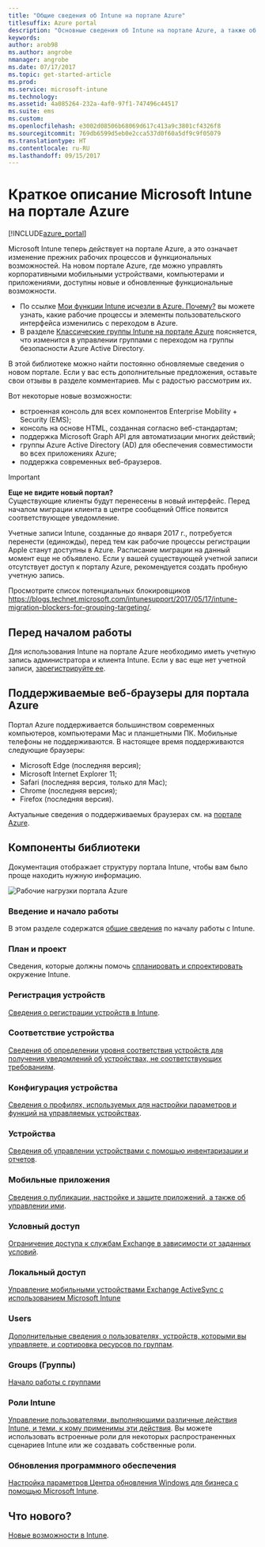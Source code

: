```yaml
---
title: "Общие сведения об Intune на портале Azure"
titlesuffix: Azure portal
description: "Основные сведения об Intune на портале Azure, а также об управлении устройствами с помощью Intune.\""
keywords: 
author: arob98
ms.author: angrobe
nmanager: angrobe
ms.date: 07/17/2017
ms.topic: get-started-article
ms.prod: 
ms.service: microsoft-intune
ms.technology: 
ms.assetid: 4a085264-232a-4af0-97f1-747496c44517
ms.suite: ems
ms.custom: 
ms.openlocfilehash: e3002d08506b68069d617c413a9c3801cf4326f8
ms.sourcegitcommit: 769db6599d5eb0e2cca537d0f60a5df9c9f05079
ms.translationtype: HT
ms.contentlocale: ru-RU
ms.lasthandoff: 09/15/2017
---
```

# <a name="introduction-to-microsoft-intune-in-the-azure-portal"></a>Краткое описание Microsoft Intune на портале Azure


[!INCLUDE[azure_portal](./includes/azure_portal.md)]

Microsoft Intune теперь действует на портале Azure, а это означает изменение прежних рабочих процессов и функциональных возможностей.
На новом портале Azure, где можно управлять корпоративными мобильными устройствами, компьютерами и приложениями, доступны новые и обновленные функциональные возможности.

* По ссылке [Мои функции Intune исчезли в Azure. Почему?](ui-changes.md) вы можете узнать, какие рабочие процессы и элементы пользовательского интерфейса изменились с переходом в Azure.
* В разделе [Классические группы Intune на портале Azure](groups-get-started.md) поясняется, что изменится в управлении группами с переходом на группы безопасности Azure Active Directory.




В этой библиотеке можно найти постоянно обновляемые сведения о новом портале. Если у вас есть дополнительные предложения, оставьте свои отзывы в разделе комментариев. Мы с радостью рассмотрим их.

Вот некоторые новые возможности:

- встроенная консоль для всех компонентов Enterprise Mobility + Security (EMS);
- консоль на основе HTML, созданная согласно веб-стандартам;
- поддержка Microsoft Graph API для автоматизации многих действий;
- группы Azure Active Directory (AD) для обеспечения совместимости во всех приложениях Azure;
- поддержка современных веб-браузеров.

> [!IMPORTANT]
> **Еще не видите новый портал?**<br>
> Существующие клиенты будут перенесены в новый интерфейс. Перед началом миграции клиента в центре сообщений Office появится соответствующее уведомление.
>
> Учетные записи Intune, созданные до января 2017 г., потребуется перенести (единожды), перед тем как рабочие процессы регистрации Apple станут доступны в Azure. Расписание миграции на данный момент еще не объявлено. Если у вашей существующей учетной записи отсутствует доступ к порталу Azure, рекомендуется создать пробную учетную запись.
>
> Просмотрите список потенциальных блокировщиков https://blogs.technet.microsoft.com/intunesupport/2017/05/17/intune-migration-blockers-for-grouping-targeting/.


## <a name="before-you-start"></a>Перед началом работы

Для использования Intune на портале Azure необходимо иметь учетную запись администратора и клиента Intune. Если у вас еще нет учетной записи, [зарегистрируйте ее](https://portal.office.com/Signup/Signup.aspx?OfferId=40BE278A-DFD1-470a-9EF7-9F2596EA7FF9&dl=INTUNE_A&ali=1#0%20).

## <a name="supported-web-browsers-for-the-azure-portal"></a>Поддерживаемые веб-браузеры для портала Azure

Портал Azure поддерживается большинством современных компьютеров, компьютерами Mac и планшетными ПК. Мобильные телефоны не поддерживаются.
В настоящее время поддерживаются следующие браузеры:

- Microsoft Edge (последняя версия);
- Microsoft Internet Explorer 11;
- Safari (последняя версия, только для Mac);
- Chrome (последняя версия);
- Firefox (последняя версия).

Актуальные сведения о поддерживаемых браузерах см. на [портале Azure](https://docs.microsoft.com/azure/azure-preview-portal-supported-browsers-devices).

## <a name="whats-in-this-library"></a>Компоненты библиотеки

Документация отображает структуру портала Intune, чтобы вам было проще находить нужную информацию.

![Рабочие нагрузки портала Azure](./media/azure-portal-workloads.png)

### <a name="introduction-and-get-started"></a>Введение и начало работы
В этом разделе содержатся [общие сведения](introduction-intune.md) по началу работы с Intune.
### <a name="plan-and-design"></a>План и проект
Сведения, которые должны помочь [спланировать и спроектировать](/intune-classic/plan-design/introduction) окружение Intune.
### <a name="device-enrollment"></a>Регистрация устройств
[Сведения о регистрации устройств в Intune](device-enrollment.md).
### <a name="device-compliance"></a>Соответствие устройства
[Сведения об определении уровня соответствия устройств для получения уведомлений об устройствах, не соответствующих требованиям](device-compliance.md).
### <a name="device-configuration"></a>Конфигурация устройства
[Сведения о профилях, используемых для настройки параметров и функций на управляемых устройствах](device-profiles.md).
### <a name="devices"></a>Устройства
[Сведения об управлении устройствами с помощью инвентаризации и отчетов](device-management.md).
### <a name="mobile-apps"></a>Мобильные приложения
[Сведения о публикации, настройке и защите приложений, а также об управлении ими](app-management.md).
### <a name="conditional-access"></a>Условный доступ
[Ограничение доступа к службам Exchange в зависимости от заданных условий](conditional-access.md).
### <a name="on-premises-access"></a>Локальный доступ
[Управление мобильными устройствами Exchange ActiveSync с использованием Microsoft Intune](/intune-classic/deploy-use/mobile-device-management-with-exchange-activesync-and-microsoft-intune)
### <a name="users"></a>Users
[Дополнительные сведения о пользователях, устройств, которыми вы управляете, и сортировка ресурсов по группам](users-add.md).
### <a name="groups"></a>Groups (Группы)
[Начало работы с группами](groups-get-started.md)
### <a name="intune-roles"></a>Роли Intune
[Управление пользователями, выполняющими различные действия Intune, и теми, к кому применимы эти действия](role-based-access-control.md). Вы можете использовать встроенные роли для некоторых распространенных сценариев Intune или же создавать собственные роли.
### <a name="software-updates"></a>Обновления программного обеспечения
[Настройка параметров Центра обновления Windows для бизнеса с помощью Microsoft Intune](windows-update-for-business-configure.md).



## <a name="whats-new"></a>Что нового?

[Новые возможности в Intune](whats-new.md).
